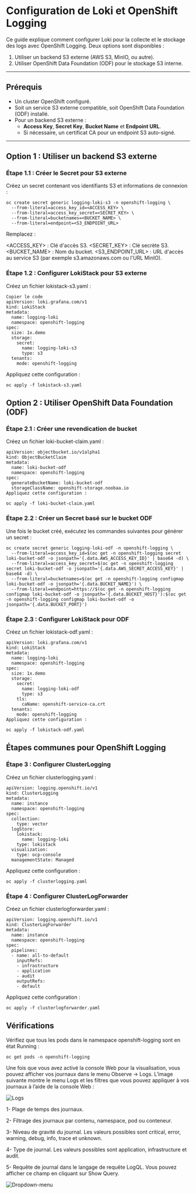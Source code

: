 # Configuration de Loki et OpenShift Logging

Ce guide explique comment configurer Loki pour la collecte et le stockage des logs avec OpenShift Logging. Deux options sont disponibles :  
1. Utiliser un backend S3 externe (AWS S3, MinIO, ou autre).  
2. Utiliser OpenShift Data Foundation (ODF) pour le stockage S3 interne.

---

## Prérequis

- Un cluster OpenShift configuré.
- Soit un service S3 externe compatible, soit OpenShift Data Foundation (ODF) installé.
- Pour un backend S3 externe :  
  - **Access Key**, **Secret Key**, **Bucket Name** et **Endpoint URL**.
  - Si nécessaire, un certificat CA pour un endpoint S3 auto-signé.

---

## Option 1 : Utiliser un backend S3 externe

### Étape 1.1 : Créer le Secret pour S3 externe

Créez un secret contenant vos identifiants S3 et informations de connexion :

```
oc create secret generic logging-loki-s3 -n openshift-logging \
  --from-literal=access_key_id=<ACCESS_KEY> \
  --from-literal=access_key_secret=<SECRET_KEY> \
  --from-literal=bucketnames=<BUCKET_NAME> \
  --from-literal=endpoint=<S3_ENDPOINT_URL>
```
Remplacez :

<ACCESS_KEY> : Clé d'accès S3.
<SECRET_KEY> : Clé secrète S3.
<BUCKET_NAME> : Nom du bucket.
<S3_ENDPOINT_URL> : URL d'accès au service S3 (par exemple s3.amazonaws.com ou l'URL MinIO).

### Étape 1.2 : Configurer LokiStack pour S3 externe
Créez un fichier lokistack-s3.yaml :

```
Copier le code
apiVersion: loki.grafana.com/v1
kind: LokiStack
metadata:
  name: logging-loki
  namespace: openshift-logging
spec:
  size: 1x.demo
  storage:
    secret:
      name: logging-loki-s3
      type: s3
  tenants:
    mode: openshift-logging
```
Appliquez cette configuration :

```
oc apply -f lokistack-s3.yaml
```
##  Option 2 : Utiliser OpenShift Data Foundation (ODF)

### Étape 2.1 : Créer une revendication de bucket

Créez un fichier loki-bucket-claim.yaml :

```
apiVersion: objectbucket.io/v1alpha1
kind: ObjectBucketClaim
metadata:
  name: loki-bucket-odf
  namespace: openshift-logging
spec:
  generateBucketName: loki-bucket-odf
  storageClassName: openshift-storage.noobaa.io
Appliquez cette configuration :
```

```
oc apply -f loki-bucket-claim.yaml
```

###  Étape 2.2 : Créer un Secret basé sur le bucket ODF
Une fois le bucket créé, exécutez les commandes suivantes pour générer un secret :

```
oc create secret generic logging-loki-odf -n openshift-logging \
  --from-literal=access_key_id=$(oc get -n openshift-logging secret loki-bucket-odf -o jsonpath='{.data.AWS_ACCESS_KEY_ID}' | base64 -d) \
  --from-literal=access_key_secret=$(oc get -n openshift-logging secret loki-bucket-odf -o jsonpath='{.data.AWS_SECRET_ACCESS_KEY}' | base64 -d) \
  --from-literal=bucketnames=$(oc get -n openshift-logging configmap loki-bucket-odf -o jsonpath='{.data.BUCKET_NAME}') \
  --from-literal=endpoint=https://$(oc get -n openshift-logging configmap loki-bucket-odf -o jsonpath='{.data.BUCKET_HOST}'):$(oc get -n openshift-logging configmap loki-bucket-odf -o jsonpath='{.data.BUCKET_PORT}')
```

###  Étape 2.3 : Configurer LokiStack pour ODF
Créez un fichier lokistack-odf.yaml :

```
apiVersion: loki.grafana.com/v1
kind: LokiStack
metadata:
  name: logging-loki
  namespace: openshift-logging
spec:
  size: 1x.demo
  storage:
    secret:
      name: logging-loki-odf
      type: s3
    tls:
      caName: openshift-service-ca.crt
  tenants:
    mode: openshift-logging
Appliquez cette configuration :
```
```
oc apply -f lokistack-odf.yaml
```

##  Étapes communes pour OpenShift Logging

###  Étape 3 : Configurer ClusterLogging

Créez un fichier clusterlogging.yaml :

```
apiVersion: logging.openshift.io/v1
kind: ClusterLogging
metadata:
  name: instance
  namespace: openshift-logging
spec:
  collection:
    type: vector
  logStore:
    lokistack:
      name: logging-loki
    type: lokistack
  visualization:
    type: ocp-console
  managementState: Managed
```
Appliquez cette configuration :

```
oc apply -f clusterlogging.yaml
```

###  Étape 4 : Configurer ClusterLogForwarder
Créez un fichier clusterlogforwarder.yaml :

```
apiVersion: logging.openshift.io/v1
kind: ClusterLogForwarder
metadata:
  name: instance
  namespace: openshift-logging
spec:
  pipelines:
  - name: all-to-default
    inputRefs:
    - infrastructure
    - application
    - audit
    outputRefs:
    - default
```

Appliquez cette configuration :

```
oc apply -f clusterlogforwarder.yaml
```
##  Vérifications
Vérifiez que tous les pods dans le namespace openshift-logging sont en état Running :

```
oc get pods -n openshift-logging
```
Une fois que vous avez activé la console Web pour la visualisation, vous pouvez afficher vos journaux dans le menu Observe → Logs. L’image suivante montre le menu Logs et les filtres que vous pouvez appliquer à vos journaux à l’aide de la console Web :

![Logs ](webui.png)

1- Plage de temps des journaux.

2- Filtrage des journaux par contenu, namespace, pod ou conteneur.

3- Niveau de gravité du journal. Les valeurs possibles sont critical, error, warning, debug, info, trace et unknown.

4- Type de journal. Les valeurs possibles sont application, infrastructure et audit.

5- Requête de journal dans le langage de requête LogQL. Vous pouvez afficher ce champ en cliquant sur Show Query.

![Dropdown-menu ](dropdown-menu.png)

